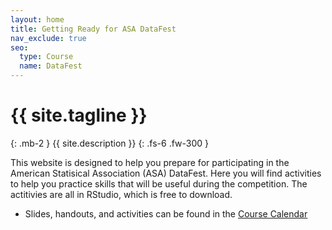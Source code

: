 ```yaml
---
layout: home
title: Getting Ready for ASA DataFest
nav_exclude: true
seo:
  type: Course
  name: DataFest 
---
```


# {{ site.tagline }}
{: .mb-2 }
{{ site.description }}
{: .fs-6 .fw-300 }


This website is designed to help you prepare for participating in the American Statisical Association (ASA) DataFest. Here you will find activities to help you practice skills that will be useful during the competition. The actitivies are all in RStudio, which is free to download. 

* Slides, handouts, and activities can be found in the [Course Calendar](https://sta175-s22.github.io/calendar/)


